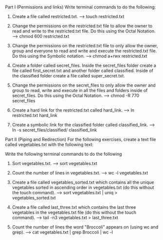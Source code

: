 Part I (Permissions and links)
Write terminal commands to do the following:

1. Create a file called restricted.txt. --> touch restricted.txt

2. Change the permissions on the restricted.txt file to allow the owner to read and write to the restricted.txt file. Do this using the Octal Notation. --> chmod 600 restricted.txt

3. Change the permissions on the restricted.txt file to only allow the owner, group and everyone to read and write and execute the restricted.txt file. Do this using the Symbolic notation. --> chmod a+rwx restricted.txt

4. Create a folder called secret_files. Inside the secret_files folder create a file called first_secret.txt and another folder called classified. Inside of the classified folder create a file called super_secret.txt.

5. Change the permissions on the secret_files to only allow the owner and group to read, write and execute in all the files and folders inside of secret_files. Do this using the Octal Notation. --> chmod -R 770 secret_files

6. Create a hard link for the restricted.txt called hard_link. --> ln restricted.txt hard_link

7. Create a symbolic link for the classified folder called classified_link. --> ln -s secret_files/classified/ classified_link


Part II (Piping and Redirection)
For the following exercises, create a text file called vegetables.txt with the following text:

Write the following terminal commands to do the following

1. Sort vegetables.txt. --> sort vegetables.txt 

2. Count the number of lines in vegetables.txt. --> wc -l vegetables.txt 

3. Create a file called vegetables_sorted.txt which contains all the unique vegetables sorted in ascending order in vegetables.txt (do this without the touch command). --> sort vegetables.txt | uniq > vegetables_sorted.txt

4. Create a file called last_three.txt which contains the last three vegetables in the vegetables.txt file (do this without the touch command). --> tail -n3 vegetables.txt > last_three.txt

5. Count the number of lines the word "Broccoli" appears on (using wc and grep). --> cat vegetables.txt | grep Broccoli | wc -l

